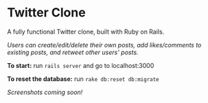 # Twitter Clone

A fully functional Twitter clone, built with Ruby on Rails. 

*Users can create/edit/delete their own posts, add likes/comments to existing posts, and retweet other users’ posts.*

**To start:** run `rails server` and go to localhost:3000

**To reset the database:** run `rake db:reset db:migrate`

*Screenshots coming soon!*
